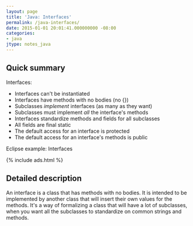 ```yaml
---
layout: page
title: 'Java: Interfaces'
permalink: /java-interfaces/
date: 2015-01-01 20:01:41.000000000 -08:00
categories:
- java
jtype: notes_java
---
```


## Quick summary

Interfaces:

* Interfaces can't be instantiated
* Interfaces have methods with no bodies (no {})
* Subclasses _implement_ interfaces (as many as they want)
* Subclasses must implement _all_ the interface's methods
* Interfaces standardize methods and fields for all subclasses
* All fields are final static
* The default access for an interface is protected
* The default access for an interface's methods is public

Eclipse example: Interfaces

{% include ads.html %}

## Detailed description

An interface is a class that has methods with no bodies. It is intended to be implemented by another class that will insert their own values for the methods. It's a way of formalizing a class that will have a lot of subclasses, when you want all the subclasses to standardize on common strings and methods.

